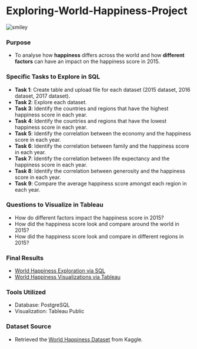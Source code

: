 # Exploring-World-Happiness-Project
![smiley](https://github.com/JennaDahan/Exploring-World-Happiness-Project/assets/142054522/1ec2ace6-4b74-4336-813a-68b93a043762)

### Purpose
- To analyse how **happiness** differs across the world and how **different factors** can have an impact on the happiness score in 2015. 

### Specific Tasks to Explore in SQL 
- **Task 1**: Create table and upload file for each dataset (2015 dataset, 2016 dataset, 2017 dataset).
- **Task 2**: Explore each dataset.
- **Task 3**: Identify the countries and regions that have the highest happiness score in each year.
- **Task 4**: Identify the countries and regions that have the lowest happiness score in each year.
- **Task 5**: Identify the correlation between the economy and the happiness score in each year.
- **Task 6**: Identify the correlation between family and the happiness score in each year.
- **Task 7**: Identify the correlation between life expectancy and the happiness score in each year.
- **Task 8**: Identify the correlation between generosity and the happiness score in each year.
- **Task 9**: Compare the average happiness score amongst each region in each year.

### Questions to Visualize in Tableau
- How do different factors impact the happiness score in 2015?
- How did the happiness score look and compare around the world in 2015?
- How did the happiness score look and compare in different regions in 2015?

### Final Results
- [World Happiness Exploration via SQL](https://github.com/JennaDahan/Exploring-World-Happiness-Project/blob/main/HappinessExploration_Query.sql)
- [World Happiness Visualizations via Tableau](https://public.tableau.com/views/WorldHappiness_Maybe/Dashboard1?:language=en-US&:display_count=n&:origin=viz_share_link)

### Tools Utilized
- Database: PostgreSQL
- Visualization: Tableau Public 

### Dataset Source
- Retrieved the [World Happiness Dataset](https://www.kaggle.com/datasets/unsdsn/world-happiness?select=2015.csv) from Kaggle.
